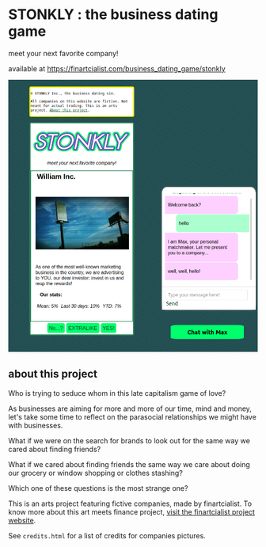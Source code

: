# STONKLY : the business dating game

meet your next favorite company!

available at https://finartcialist.com/business_dating_game/stonkly

![image of the STONKLY interfac](https://github.com/finartcialist/business_dating_game/blob/main/demo_v1.png)

## about this project

Who is trying to seduce whom in this late capitalism game of love?

As businesses are aiming for more and more of our time, mind and money, let's take some time to reflect on the parasocial relationships we might have with businesses.

What if we were on the search for brands to look out for the same way we cared about finding friends?

What if we cared about finding friends the same way we care about doing our grocery or window shopping or clothes stashing?

Which one of these questions is the most strange one?

This is an arts project featuring fictive companies, made by finartcialist. To know more about this art meets finance project, [visit the finartcialist project website](https://finartcialist.com).
        
See `credits.html` for a list of credits for companies pictures.
